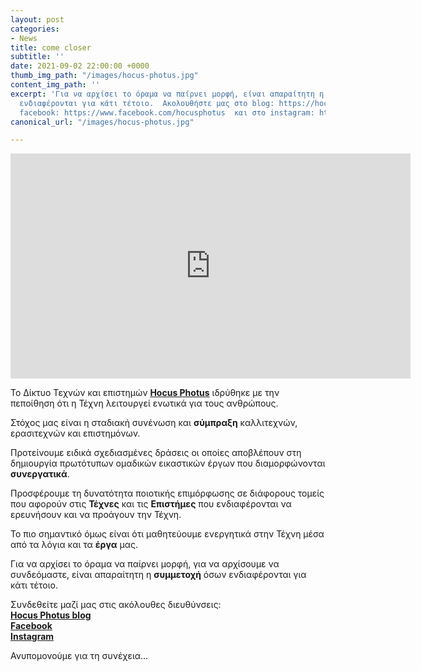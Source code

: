 ```yaml
---
layout: post
categories:
- News
title: come closer
subtitle: ''
date: 2021-09-02 22:00:00 +0000
thumb_img_path: "/images/hocus-photus.jpg"
content_img_path: ''
excerpt: 'Για να αρχίσει το όραμα να παίρνει μορφή, είναι απαραίτητη η συμμετοχή όσων
  ενδιαφέρονται για κάτι τέτοιο.  Ακολουθήστε μας στο blog: https://hocusphotus.com/  στο
  facebook: https://www.facebook.com/hocusphotus  και στο instagram: https://www.instagram.com/hocus_photus/'
canonical_url: "/images/hocus-photus.jpg"

---
```

<iframe src="https://player.vimeo.com/video/597326754?h=a5b6edc42c" width="640" height="360" frameborder="0" allow="autoplay; fullscreen; picture-in-picture" allowfullscreen></iframe>

Το Δίκτυο Τεχνών και επιστημών <a href="https://www.facebook.com/hocusphotus" target="blank">**Hocus Photus**</a> ιδρύθηκε με την πεποίθηση ότι η Τέχνη λειτουργεί ενωτικά για τους ανθρώπους.

Στόχος μας είναι η σταδιακή συνένωση και **σύμπραξη** καλλιτεχνών, ερασιτεχνών και επιστημόνων.

Προτείνουμε ειδικά σχεδιασμένες δράσεις οι οποίες αποβλέπουν στη δημιουργία πρωτότυπων ομαδικών εικαστικών έργων που διαμορφώνονται **συνεργατικά**.

Προσφέρουμε τη δυνατότητα ποιοτικής επιμόρφωσης σε διάφορους τομείς που αφορούν στις **Τέχνες** και τις **Επιστήμες** που ενδιαφέρονται να ερευνήσουν και να προάγουν την Τέχνη.

Το πιο σημαντικό όμως είναι ότι μαθητεύουμε ενεργητικά στην Τέχνη μέσα από τα λόγια και τα **έργα** μας.

Για να αρχίσει το όραμα να παίρνει μορφή, για να αρχίσουμε να συνδεόμαστε, είναι απαραίτητη η **συμμετοχή** όσων ενδιαφέρονται για κάτι τέτοιο.

Συνδεθείτε μαζί μας στις ακόλουθες διευθύνσεις:  
<a href="https://photogames.us18.list-manage.com/subscribe?u=b93eeb446f58622e32bc10a23&id=ef5d0e680b" target="blank">**Hocus Photus blog**</a>  
<a href="https://www.facebook.com/hocusphotus" target="blank">**Facebook**</a>  
<a href=" https://www.instagram.com/hocus_photus/" target="blank">**Instagram**</a>

Ανυπομονούμε για τη συνέχεια...